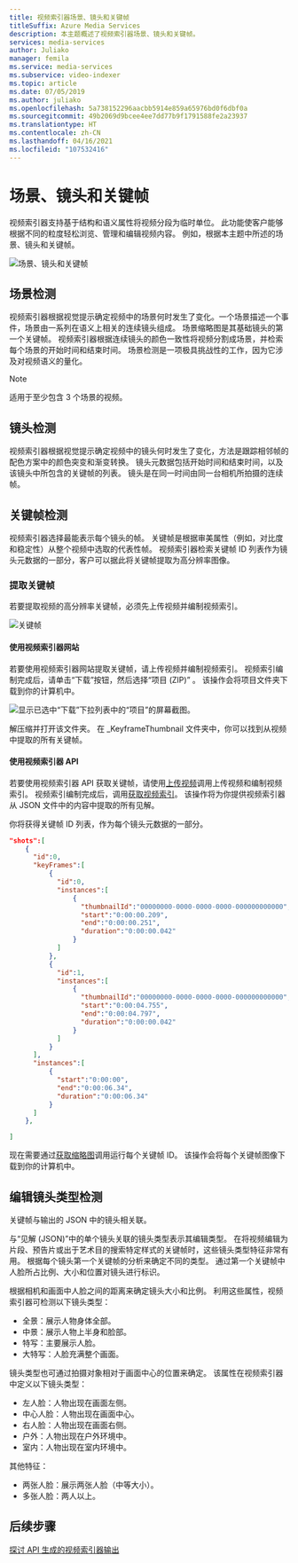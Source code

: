 ```yaml
---
title: 视频索引器场景、镜头和关键帧
titleSuffix: Azure Media Services
description: 本主题概述了视频索引器场景、镜头和关键帧。
services: media-services
author: Juliako
manager: femila
ms.service: media-services
ms.subservice: video-indexer
ms.topic: article
ms.date: 07/05/2019
ms.author: juliako
ms.openlocfilehash: 5a738152296aacbb5914e859a65976bd0f6dbf0a
ms.sourcegitcommit: 49b2069d9bcee4ee7dd77b9f1791588fe2a23937
ms.translationtype: HT
ms.contentlocale: zh-CN
ms.lasthandoff: 04/16/2021
ms.locfileid: "107532416"
---
```

# <a name="scenes-shots-and-keyframes"></a>场景、镜头和关键帧

视频索引器支持基于结构和语义属性将视频分段为临时单位。 此功能使客户能够根据不同的粒度轻松浏览、管理和编辑视频内容。 例如，根据本主题中所述的场景、镜头和关键帧。   

![场景、镜头和关键帧](./media/scenes-shots-keyframes/scenes-shots-keyframes.png)
 
## <a name="scene-detection"></a>场景检测  
 
视频索引器根据视觉提示确定视频中的场景何时发生了变化。一个场景描述一个事件，场景由一系列在语义上相关的连续镜头组成。 场景缩略图是其基础镜头的第一个关键帧。 视频索引器根据连续镜头的颜色一致性将视频分割成场景，并检索每个场景的开始时间和结束时间。 场景检测是一项极具挑战性的工作，因为它涉及对视频语义的量化。

> [!NOTE]
> 适用于至少包含 3 个场景的视频。

## <a name="shot-detection"></a>镜头检测

视频索引器根据视觉提示确定视频中的镜头何时发生了变化，方法是跟踪相邻帧的配色方案中的颜色突变和渐变转换。 镜头元数据包括开始时间和结束时间，以及该镜头中所包含的关键帧的列表。 镜头是在同一时间由同一台相机所拍摄的连续帧。

## <a name="keyframe-detection"></a>关键帧检测

视频索引器选择最能表示每个镜头的帧。 关键帧是根据审美属性（例如，对比度和稳定性）从整个视频中选取的代表性帧。 视频索引器检索关键帧 ID 列表作为镜头元数据的一部分，客户可以据此将关键帧提取为高分辨率图像。  

### <a name="extracting-keyframes"></a>提取关键帧

若要提取视频的高分辨率关键帧，必须先上传视频并编制视频索引。

![关键帧](./media/scenes-shots-keyframes/extracting-keyframes.png)

#### <a name="with-the-video-indexer-website"></a>使用视频索引器网站

若要使用视频索引器网站提取关键帧，请上传视频并编制视频索引。 视频索引编制完成后，请单击“下载”按钮，然后选择“项目 (ZIP)” 。 该操作会将项目文件夹下载到你的计算机中。 

![显示已选中“下载”下拉列表中的“项目”的屏幕截图。](./media/scenes-shots-keyframes/extracting-keyframes2.png)
 
解压缩并打开该文件夹。 在 _KeyframeThumbnail 文件夹中，你可以找到从视频中提取的所有关键帧。 

#### <a name="with-the-video-indexer-api"></a>使用视频索引器 API

若要使用视频索引器 API 获取关键帧，请使用[上传视频](https://api-portal.videoindexer.ai/api-details#api=Operations&operation=Upload-Video)调用上传视频和编制视频索引。 视频索引编制完成后，调用[获取视频索引](https://api-portal.videoindexer.ai/api-details#api=Operations&operation=Get-Video-Index)。 该操作将为你提供视频索引器从 JSON 文件中的内容中提取的所有见解。  

你将获得关键帧 ID 列表，作为每个镜头元数据的一部分。 

```json
"shots":[  
    {  
      "id":0,
      "keyFrames":[  
          {  
            "id":0,
            "instances":[  
                {  
                  "thumbnailId":"00000000-0000-0000-0000-000000000000",
                  "start":"0:00:00.209",
                  "end":"0:00:00.251",
                  "duration":"0:00:00.042"
                }
            ]
          },
          {  
            "id":1,
            "instances":[  
                {  
                  "thumbnailId":"00000000-0000-0000-0000-000000000000",
                  "start":"0:00:04.755",
                  "end":"0:00:04.797",
                  "duration":"0:00:00.042"
                }
            ]
          }
      ],
      "instances":[  
          {  
            "start":"0:00:00",
            "end":"0:00:06.34",
            "duration":"0:00:06.34"
          }
      ]
    },

]
```

现在需要通过[获取缩略图](https://api-portal.videoindexer.ai/api-details#api=Operations&operation=Get-Video-Thumbnail)调用运行每个关键帧 ID。 该操作会将每个关键帧图像下载到你的计算机中。 

## <a name="editorial-shot-type-detection"></a>编辑镜头类型检测

关键帧与输出的 JSON 中的镜头相关联。 

与“见解 (JSON)”中的单个镜头关联的镜头类型表示其编辑类型。 在将视频编辑为片段、预告片或出于艺术目的搜索特定样式的关键帧时，这些镜头类型特征非常有用。 根据每个镜头第一个关键帧的分析来确定不同的类型。 通过第一个关键帧中人脸所占比例、大小和位置对镜头进行标识。 

根据相机和画面中人脸之间的距离来确定镜头大小和比例。 利用这些属性，视频索引器可检测以下镜头类型：

* 全景：展示人物身体全部。
* 中景：展示人物上半身和脸部。
* 特写：主要展示人脸。
* 大特写：人脸充满整个画面。 

镜头类型也可通过拍摄对象相对于画面中心的位置来确定。 该属性在视频索引器中定义以下镜头类型：

* 左人脸：人物出现在画面左侧。
* 中心人脸：人物出现在画面中心。
* 右人脸：人物出现在画面右侧。
* 户外：人物出现在户外环境中。
* 室内：人物出现在室内环境中。

其他特征：

* 两张人脸：展示两张人脸（中等大小）。
* 多张人脸：两人以上。


## <a name="next-steps"></a>后续步骤

[探讨 API 生成的视频索引器输出](video-indexer-output-json-v2.md#scenes)
